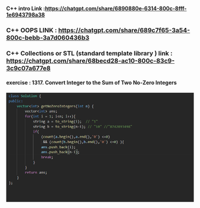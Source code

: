 #### C++ intro Link :https://chatgpt.com/share/6890880e-6314-800c-8fff-1e6943798a38

### C++ OOPS LINK : https://chatgpt.com/share/689c7f65-3a54-800c-bebb-3a7d060436b3


### C++ Collections or STL (standard template library ) link : https://chatgpt.com/share/68becd28-ac10-800c-83c9-3c9c07a677e8

#### exercise : 1317. Convert Integer to the Sum of Two No-Zero Integers
![alt text](image.png)